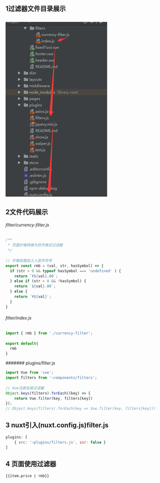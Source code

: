## 1过滤器文件目录展示
![](filter.png)
---

## 2文件代码展示
###### filter/currency-filter.js
```js
/**
 * 页面价格转换为货币格式过滤器
 */

// 价格前面加上人民币符号
export const rmb = (val, str, hasSymbol) => {
  if (str > 0 && typeof hasSymbol === 'undefined' ) {
    return `¥${val}.00`;
  } else if (str > 0 && !hasSymbol) {
    return `${val}.00`;
  } else {
    return `¥${val}`;
  }
}

```

###### filter/index.js
```js
import { rmb } from './currency-filter';

export default{
  rmb
}
```

####### plugins/filter.js
```js
import Vue from 'vue';
import filters from '~components/filters';

// Vue注册全局过滤器
Object.keys(filters).forEach((key) => {
    return Vue.filter(key, filters[key])
});
// Object.keys(filters).forEach(key => Vue.filter(key, filters[key]))
```

## 3 nuxt引入(nuxt.config.js)filter.js
```js
plugins: [
    { src: '~plugins/filters.js', ssr: false }
]
```

## 4 页面使用过滤器
```html
{{item.price | rmb}}
```
